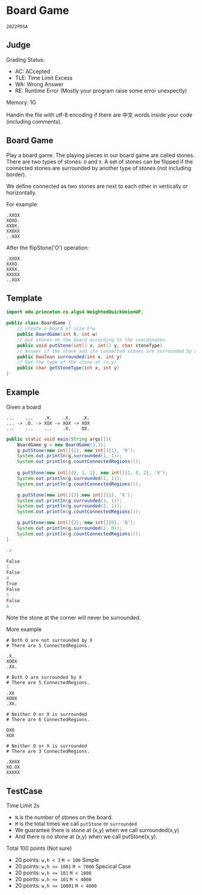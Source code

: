 # Board Game
`2022PDSA`

## Judge
Grading Status:
* AC: ACcepted
* TLE: Time Limit Excess
* WA: Wrong Answer
* RE: Runtime Error (Mostly your program raise some error unexpectly)

Memory: 1G

Handin the file with utf-8 encoding if there are 中文 words inside your code (including comments).

## Board Game
Play a board game. The playing pieces in our board game are called stones. There are two types of stones: `O` and `X`. A set of stones can be flipped if the connected stones are surrounded by another type of stones (not including border).

We define connected as two stones are next to each other in vertically or horizontally.

For example:
```
.XXOX
XOXO.
XXOX.
XXOXX
..XOX
```

After the flipStone('O') operation:
```
.XXOX
XXXO.
XXXX.
XXXXX
..XOX
```

## Template
``` java
import edu.princeton.cs.algs4.WeightedQuickUnionUF;

public class BoardGame {
    // create a board of size h*w
    public BoardGame(int h, int w)
    // put stones on the board according to the coordinates
    public void putStone(int[] x, int[] y, char stoneType) 
    // Answer if the stone and its connected stones are surrounded by another type of stones
    public boolean surrounded(int x, int y) 
    // Get the type of the stone at (x,y)
    public char getStoneType(int x, int y) 
}
```

## Example
Given a board 
```
...    ...    .X.    .X.    .X.
... -> .O. -> XOX -> XOX -> XOX
...    ...    ...    .X.    OX.
```

``` java
public static void main(String args[]){ 
    BoardGame g = new BoardGame(3,3); 
    g.putStone(new int[]{1}, new int[]{1}, 'O');
    System.out.println(g.surrounded(1, 1)); 
    System.out.println(g.countConnectedRegions()); 
       
    g.putStone(new int[]{0, 1, 1}, new int[]{1, 0, 2}, 'X');
    System.out.println(g.surrounded(1, 1)); 
    System.out.println(g.countConnectedRegions()); 

    g.putStone(new int[]{2},new int[]{1}, 'X');
    System.out.println(g.surrounded(1, 1));
    System.out.println(g.surrounded(2, 1)); 
    System.out.println(g.countConnectedRegions()); 

    g.putStone(new int[]{2}, new int[]{0}, 'O');
    System.out.println(g.surrounded(2, 0)); 
    System.out.println(g.countConnectedRegions()); 
}

-> 

False
1
False
4
True
False
5
False
6
```

Note the stone at the corner will never be surrounded.

More example
```
# Both O are not surrounded by X
# There are 5 ConnectedRegions.

.X.
XOOX
.XX.
```
```
# Both O are surrounded by X
# There are 5 ConnectedRegions.

.XX
XOOX
.XX.
```
```
# Neither O or X is surrounded
# There are 6 ConnectedRegions.

OXO
XOX
```
```
# Neither O or X is surrounded
# There are 3 ConnectedRegions.

.XXXX
XO.OX
XXXXX
```

## TestCase
Time Limit 2s

* `N` is the number of stones on the board.
* `M` is the total times we call `putStone` or `surrounded`
* We guarantee there is stone at (x,y) when we call surrounded(x,y)
* And there is no stone at (x,y) when we call putStone(x,y).


Total 100 points (Not sure)
* 20 points: `w,h < 3` `M < 100` Simple
* 20 points: `w,h <= 1001` `M < 7000` Specical Case
* 20 points: `w,h <= 101` `M < 1000` 
* 20 points: `w,h <= 101` `M < 4000`
* 20 points: `w,h <= 10001` `M < 4000`

